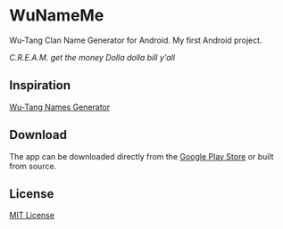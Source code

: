 WuNameMe
========

Wu-Tang Clan Name Generator for Android. My first Android project.

<i>C.R.E.A.M. get the money
Dolla dolla bill y'all</i>

## Inspiration
[Wu-Tang Names Generator](http://www.mess.be/inickgenwuname.php)

## Download 
The app can be downloaded directly from the [Google Play Store](https://play.google.com/store/apps/details?id=com.quadeo.wunameme) or built from source.

## License
[MIT License](LICENSE)
